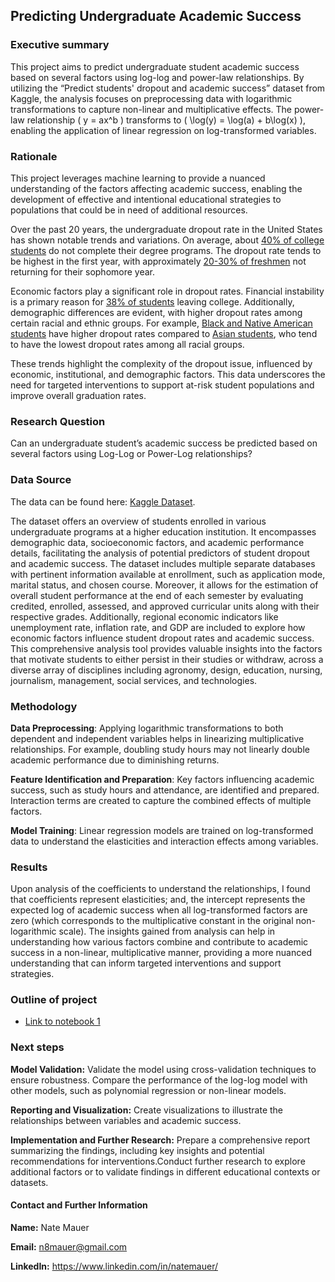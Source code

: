## Predicting Undergraduate Academic Success

### Executive summary
This project aims to predict undergraduate student academic success based on several factors using log-log and power-law relationships. By utilizing the “Predict students' dropout and academic success” dataset from Kaggle, the analysis focuses on preprocessing data with logarithmic transformations to capture non-linear and multiplicative effects. The power-law relationship \( y = ax^b \) transforms to \( \log(y) = \log(a) + b\log(x) \), enabling the application of linear regression on log-transformed variables.

### Rationale
This project leverages machine learning to provide a nuanced understanding of the factors affecting academic success, enabling the development of effective and intentional educational strategies to populations that could be in need of additional resources.

Over the past 20 years, the undergraduate dropout rate in the United States has shown notable trends and variations. On average, about [40% of college students](https://www.thinkimpact.com/college-dropout-rates/) do not complete their degree programs. The dropout rate tends to be highest in the first year, with approximately [20-30% of freshmen](https://nutmegeducation.com/college-dropout-rates) not returning for their sophomore year.

Economic factors play a significant role in dropout rates. Financial instability is a primary reason for [38% of students](https://www.thinkimpact.com/college-dropout-rates/) leaving college. Additionally, demographic differences are evident, with higher dropout rates among certain racial and ethnic groups. For example, [Black and Native American students](https://nces.ed.gov/programs/coe/indicator/ctr/undergrad-retention-graduation) have higher dropout rates compared to [Asian students](https://nces.ed.gov/programs/coe/indicator/ctr/undergrad-retention-graduation), who tend to have the lowest dropout rates among all racial groups.

These trends highlight the complexity of the dropout issue, influenced by economic, institutional, and demographic factors. This data underscores the need for targeted interventions to support at-risk student populations and improve overall graduation rates.

### Research Question
Can an undergraduate student’s academic success be predicted based on several factors using Log-Log or Power-Log relationships?

### Data Source
The data can be found here: [Kaggle Dataset](https://www.kaggle.com/datasets/thedevastator/higher-education-predictors-of-student-retention).

The dataset offers an overview of students enrolled in various undergraduate programs at a higher education institution. It encompasses demographic data, socioeconomic factors, and academic performance details, facilitating the analysis of potential predictors of student dropout and academic success. The dataset includes multiple separate databases with pertinent information available at enrollment, such as application mode, marital status, and chosen course. Moreover, it allows for the estimation of overall student performance at the end of each semester by evaluating credited, enrolled, assessed, and approved curricular units along with their respective grades. Additionally, regional economic indicators like unemployment rate, inflation rate, and GDP are included to explore how economic factors influence student dropout rates and academic success. This comprehensive analysis tool provides valuable insights into the factors that motivate students to either persist in their studies or withdraw, across a diverse array of disciplines including agronomy, design, education, nursing, journalism, management, social services, and technologies.

### Methodology
**Data Preprocessing**: Applying logarithmic transformations to both dependent and independent variables helps in linearizing multiplicative relationships. For example, doubling study hours may not linearly double academic performance due to diminishing returns.

**Feature Identification and Preparation**: Key factors influencing academic success, such as study hours and attendance, are identified and prepared. Interaction terms are created to capture the combined effects of multiple factors.

**Model Training**: Linear regression models are trained on log-transformed data to understand the elasticities and interaction effects among variables.

### Results
Upon analysis of the coefficients to understand the relationships, I found that coefficients represent elasticities; and, the intercept represents the expected log of academic success when all log-transformed factors are zero (which corresponds to the multiplicative constant in the original non-logarithmic scale). The insights gained from analysis can help in understanding how various factors combine and contribute to academic success in a non-linear, multiplicative manner, providing a more nuanced understanding that can inform targeted interventions and support strategies.

### Outline of project

- [Link to notebook 1]()

### Next steps
**Model Validation:**
Validate the model using cross-validation techniques to ensure robustness.
Compare the performance of the log-log model with other models, such as polynomial regression or non-linear models.

**Reporting and Visualization:**
Create visualizations to illustrate the relationships between variables and academic success.
    
**Implementation and Further Research:**
Prepare a comprehensive report summarizing the findings, including key insights and potential recommendations for interventions.Conduct further research to explore additional factors or to validate findings in different educational contexts or datasets.

#### Contact and Further Information
**Name:** Nate Mauer

**Email:** n8mauer@gmail.com

**LinkedIn:** https://www.linkedin.com/in/natemauer/
